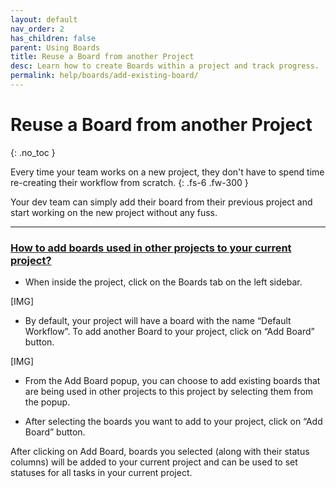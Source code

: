 ```yaml
---
layout: default
nav_order: 2
has_children: false
parent: Using Boards
title: Reuse a Board from another Project
desc: Learn how to create Boards within a project and track progress.
permalink: help/boards/add-existing-board/
---
```

# Reuse a Board from another Project
{: .no_toc }

Every time your team works on a new project, they don't have to spend time re-creating their workflow from scratch. 
{: .fs-6 .fw-300 }

Your dev team can simply add their board from their previous project and start working on the new project without any fuss.

---

### <u>How to add boards used in other projects to your current project?</u>

- When inside the project, click on the Boards tab on the left sidebar.

[IMG]

- By default, your project will have a board with the name “Default Workflow”. To add another Board to your project, click on “Add Board” button.

[IMG]

- From the Add Board popup, you can choose to add existing boards that are being used in other projects to this project by selecting them from the popup.

- After selecting the boards you want to add to your project, click on “Add Board” button.

After clicking on Add Board, boards you selected (along with their status columns) will be added to your current project and can be used to set statuses for all tasks in your current project. 